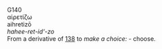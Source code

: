 <body>
  <p>G140<br>  αἱρετίζω  <br> aihretizō  <br><i>hahee-ret-id‘-zo </i><br>From a derivative of <a href="g0138.htm">138</a>  to <i>make</i> <i>a</i> <i>choice:</i> - choose.<br></p>
 </body>